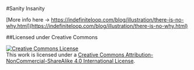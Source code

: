
#Sanity Insanity

[More info here -> https://indefiniteloop.com/blog/illustration/there-is-no-why.html](https://indefiniteloop.com/blog/illustration/there-is-no-why.html)

##Licensed under Creative Commons

<a rel="license" href="http://creativecommons.org/licenses/by-nc-sa/4.0/"><img alt="Creative Commons License" style="border-width:0" src="https://i.creativecommons.org/l/by-nc-sa/4.0/88x31.png" /></a><br />This work is licensed under a <a rel="license" href="http://creativecommons.org/licenses/by-nc-sa/4.0/">Creative Commons Attribution-NonCommercial-ShareAlike 4.0 International License</a>.
